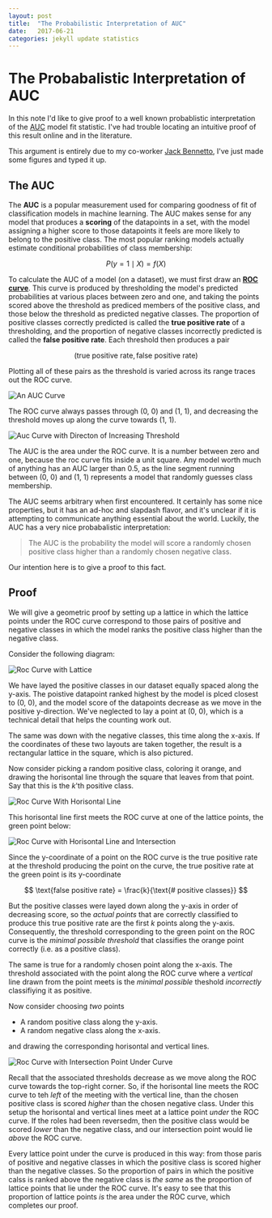 ```yaml
---
layout: post
title:  "The Probabilistic Interpretation of AUC"
date:   2017-06-21
categories: jekyll update statistics
---
```


# The Probabalistic Interpretation of AUC

In this note I'd like to give proof to a well known probablistic interpretation of the [AUC](https://en.wikipedia.org/wiki/Receiver_operating_characteristic#Area_under_the_curve) model fit statistic. I've had trouble locating an intuitive proof of this result online and in the literature.  

This argument is entirely due to my co-worker [Jack Bennetto](https://www.linkedin.com/in/jackbennetto/), I've just made some figures and typed it up.

## The AUC

The **AUC** is a popular measurement used for comparing goodness of fit of classification models in machine learning.  The AUC makes sense for any model that produces a **scoring** of the datapoints in a set, with the model assigning a higher score to those datapoints it feels are more likely to belong to the positive class.  The most popular ranking models actually estimate conditional probabilities of class membership:

$$ P(y = 1 \mid X) = f(X) $$

To calculate the AUC of a model (on a dataset), we must first draw an **[ROC curve](https://en.wikipedia.org/wiki/Receiver_operating_characteristic)**.  This curve is produced by thresholding the model's predicted probabilities at various places between zero and one, and taking the points scored above the threshold as prediced members of the positive class, and those below the threshold as predicted negative classes.  The proportion of positive classes correctly predicted is called the **true positive rate** of a thresholding, and the proportion of negative classes incorrectly predicted is called the **false positive rate**.  Each threshold then produces a pair

$$ (\text{true positive rate}, \text{false positive rate}) $$

Plotting all of these pairs as the threshold is varied across its range traces out the ROC curve.

![An AUC Curve](img/roc-curve.png)

The ROC curve always passes through (0, 0) and (1, 1), and decreasing the threshold moves up along the curve towards (1, 1).

![Auc Curve with Directon of Increasing Threshold](img/roc-curve-with-direction.png)

The AUC is the area under the ROC curve.  It is a number between zero and one, because the roc curve fits inside a unit square.  Any model worth much of anything has an AUC larger than 0.5, as the line segment running between (0, 0) and (1, 1) represents a model that randomly guesses class membership.

The AUC seems arbitrary when first encountered.  It certainly has some nice properties, but it has an ad-hoc and slapdash flavor, and it's unclear if it is attempting to communicate anything essential about the world.  Luckily, the AUC has a very nice probabalistic interpretation:

>  The AUC is the probability the model will score a randomly chosen positive class higher than a randomly chosen negative class.

Our intention here is to give a proof to this fact.

## Proof

We will give a geometric proof by setting up a lattice in which the lattice points under the ROC curve correspond to those pairs of positive and negative classes in which the model ranks the positive class higher than the negative class.

Consider the following diagram:

![Roc Curve with Lattice](img/roc-curve-with-lattice.png)

We have layed the positive classes in our dataset equally spaced along the y-axis.  The poistive datapoint ranked highest by the model is plced closest to (0, 0), and the model score of the datapoints decrease as we move in the positive y-direction.  We've neglected to lay a point at (0, 0), which is a technical detail that helps the counting work out.

The same was down with the negative classes, this time along the x-axis.  If the coordinates of these two layouts are taken together, the result is a rectangular lattice in the square, which is also pictured.

Now consider picking a random positive class, coloring it orange, and drawing the horisontal line through the square that leaves from that point.  Say that this is the $k$'th positive class.

![Roc Curve With Horisontal Line](img/roc-curve-with-horisontal-line.png)

This horisontal line first meets the ROC curve at one of the lattice points, the green point below: 

![Roc Curve with Horisontal Line and Intersection](img/roc-curve-with-intersection.png)

Since the y-coordinate of a point on the ROC curve is the true positive rate at the threshold producing the point on the curve, the true positive rate at the green point is its y-coordinate

$$ \text{false positive rate} = \frac{k}{\text{# positive classes}} $$

But the positive classes were layed down along the y-axis in order of decreasing score, so the *actual points* that are correctly classified to produce this true positive rate are the first $k$ points along the y-axis.  Consequently, the threshold corresponding to the green point on the ROC curve is the *minimal possible threshold* that classifies the orange point correctly (i.e. as a positive class).

The same is true for a randomly chosen point along the x-axis.  The threshold associated with the point along the ROC curve where a *vertical* line drawn from the point meets is the *minimal possible* theshold *incorrectly* classifiying it as positive.

Now consider choosing *two* points
  - A random positive class along the y-axis.
  - A random negative class along the x-axis.
  
and drawing the corresponding horisontal and vertical lines.

![Roc Curve with Intersection Point Under Curve](img/roc-curve-point-below.png)

Recall that the associated thresholds decrease as we move along the ROC curve towards the top-right corner.  So, if the horisontal line meets the ROC curve to teh *left* of the meeting with the vertical line, than the chosen positive class is scored *higher* than the chosen negative class.  Under this setup the horisontal and vertical lines meet at a lattice point *under* the ROC curve.  If the roles had been reversedm, then the positive class would be scored *lower* than the negative class, and our intersection point would lie *above* the ROC curve.

Every lattice point under the curve is produced in this way: from those paris of positive and negative classes in which the positive class is scored higher than the negative classes.  So the proportion of pairs in which the positive calss is ranked above the negative class is *the same* as the proportion of lattice points that lie under the ROC curve.  It's easy to see that this proportion of lattice points *is* the area under the ROC curve, which completes our proof.
